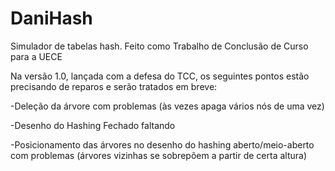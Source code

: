 # DaniHash
Simulador de tabelas hash. Feito como Trabalho de Conclusão de Curso para a UECE

Na versão 1.0, lançada com a defesa do TCC, os seguintes pontos estão precisando de reparos e serão tratados em breve:

-Deleção da árvore com problemas (às vezes apaga vários nós de uma vez)

-Desenho do Hashing Fechado faltando

-Posicionamento das árvores no desenho do hashing aberto/meio-aberto com problemas (árvores vizinhas se sobrepõem a partir de certa altura)
